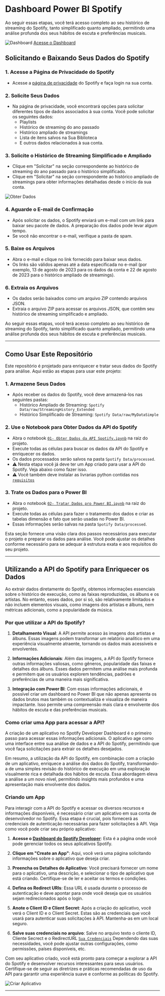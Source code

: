 # Dashboard Power BI Spotify

Ao seguir essas etapas, você terá acesso completo ao seu histórico de streaming do Spotify, tanto simplificado quanto ampliado, permitindo uma análise profunda dos seus hábitos de escuta e preferências musicais.

![Dashboard](images/00-Dashboard.png)
[Acesse o Dashboard](https://app.powerbi.com/view?r=eyJrIjoiMWI1Y2ViNTAtZTEyYS00YjcyLWJlMGEtMTdjNGM5NTYzOTBjIiwidCI6IjlmODI2N2NmLWU1YTYtNGEwYy1hNWFhLWQ2MWIwNTBhZTBjYyJ9)

## Solicitando e Baixando Seus Dados do Spotify

### 1. **Acesse a Página de Privacidade do Spotify**
   - Acesse a [página de privacidade](https://www.spotify.com/br-pt/account/privacy/) do Spotify e faça login na sua conta.

### 2. **Solicite Seus Dados**
   - Na página de privacidade, você encontrará opções para solicitar diferentes tipos de dados associados à sua conta. Você pode solicitar os seguintes dados:
     - Playlists
     - Histórico de streaming do ano passado
     - Histórico ampliado de streamings
     - Lista de itens salvos na Sua Biblioteca
     - E outros dados relacionados à sua conta.

### 3. **Solicite o Histórico de Streaming Simplificado e Ampliado**
   - Clique em "Solicitar" na seção correspondente ao histórico de streaming do ano passado para o histórico simplificado.
   - Clique em "Solicitar" na seção correspondente ao histórico ampliado de streamings para obter informações detalhadas desde o início da sua conta.

![Obter Dados](images/01-ObterDados.png)

### 4. **Aguarde o E-mail de Confirmação**
   - Após solicitar os dados, o Spotify enviará um e-mail com um link para baixar seu pacote de dados. A preparação dos dados pode levar algum tempo.
   - Se você não encontrar o e-mail, verifique a pasta de spam.

### 5. **Baixe os Arquivos**
   - Abra o e-mail e clique no link fornecido para baixar seus dados.
   - Os links são válidos apenas até a data especificada no e-mail (por exemplo, 13 de agosto de 2023 para os dados da conta e 22 de agosto de 2023 para o histórico ampliado de streamings).

### 6. **Extraia os Arquivos**
   - Os dados serão baixados como um arquivo ZIP contendo arquivos JSON.
   - Extraia o arquivo ZIP para acessar os arquivos JSON, que contêm seu histórico de streaming simplificado e ampliado.

Ao seguir essas etapas, você terá acesso completo ao seu histórico de streaming do Spotify, tanto simplificado quanto ampliado, permitindo uma análise profunda dos seus hábitos de escuta e preferências musicais.

---

## Como Usar Este Repositório

Este repositório é projetado para enriquecer e tratar seus dados do Spotify para análise. Aqui estão as etapas para usar este projeto:

### 1. **Armazene Seus Dados**
   - Após receber os dados do Spotify, você deve armazená-los nas seguintes pastas:
     - Histórico Ampliado de Streaming: `Spotify Data/raw/StreamingHistory_Extended`
     - Histórico Simplificado de Streaming: `Spotify Data/raw/MyDataSimple`

### 2. **Use o Notebook para Obter Dados da API do Spotify**
   - Abra o notebook [`01- Obter Dados da API Spotify.ipynb`](01-%20Obter%20Dados%20da%20API%20Spotify.ipynb) na raiz do projeto.
   - Execute todas as células para buscar os dados da API do Spotify e enriquecer os dados.
   - Os dados processados serão salvos na pasta `Spotify Data/processed`.
   - ⚠️ Nesta etapa você já deve ter um App criado para usar a API do Spotify. Veja abaixo como fazer isso.
   - ⚠️ Você também deve instalar as livrarias python contidas nos [`requisitos`](requirements.txt)

### 3. **Trate os Dados para o Power BI**
   - Abra o notebook [`02- Tratar Dados pro Power BI.ipynb`](02-%20Tratar%20Dados%20pro%20Power%20BI.ipynb) na raiz do projeto.
   - Execute todas as células para fazer o tratamento dos dados e criar as tabelas dimensão e fato que serão usadas no Power BI.
   - Essas informações serão salvas na pasta `Spotify Data/processed`.

Esta seção fornece uma visão clara dos passos necessários para executar o projeto e preparar os dados para análise. Você pode ajustar os detalhes conforme necessário para se adequar à estrutura exata e aos requisitos do seu projeto.

---

## Utilizando a API do Spotify para Enriquecer os Dados

Ao extrair dados diretamente do Spotify, obtemos informações essenciais sobre o histórico de execução, como as faixas reproduzidas, os álbuns e os artistas. No entanto, esses dados, por si só, são relativamente limitados e não incluem elementos visuais, como imagens dos artistas e álbuns, nem métricas adicionais, como a popularidade da música.

### Por que utilizar a API do Spotify?

1. **Detalhamento Visual**: A API permite acesso às imagens dos artistas e álbuns. Essas imagens podem transformar um relatório analítico em uma experiência visualmente atraente, tornando os dados mais acessíveis e envolventes.

2. **Informações Adicionais**: Além das imagens, a API do Spotify fornece outras informações valiosas, como gêneros, popularidade das faixas e detalhes dos álbuns. Esses dados permitem uma análise mais profunda e permitem que os usuários explorem tendências, padrões e preferências de uma maneira mais significativa.

3. **Integração com Power BI**: Com essas informações adicionais, é possível criar um dashboard no Power BI que não apenas apresenta os dados brutos mas também os contextualiza e visualiza de maneira impactante. Isso permite uma compreensão mais clara e envolvente dos hábitos de escuta e das preferências musicais.

### Como criar uma App para acessar a API?

A criação de um aplicativo no Spotify Developer Dashboard é o primeiro passo para acessar essas informações adicionais. O aplicativo age como uma interface entre sua análise de dados e a API do Spotify, permitindo que você faça solicitações para extrair os detalhes desejados.

Em resumo, a utilização da API do Spotify, em combinação com a criação de um aplicativo, enriquece a análise dos dados do Spotify, transformando-a de uma simples revisão do histórico de execução em uma exploração visualmente rica e detalhada dos hábitos de escuta. Essa abordagem eleva a análise a um novo nível, permitindo insights mais profundos e uma apresentação mais envolvente dos dados.

### Criando um App

Para interagir com a API do Spotify e acessar os diversos recursos e informações disponíveis, é necessário criar um aplicativo em sua conta de desenvolvedor no Spotify. Essa etapa é crucial, pois fornecerá as credenciais de autenticação necessárias para fazer solicitações à API. Veja como você pode criar seu próprio aplicativo:

1. **Acesse o [Dashboard do Spotify Developer](https://developer.spotify.com/dashboard/create)**: Esta é a página onde você pode gerenciar todos os seus aplicativos Spotify.

2. **Clique em "Create an App"**: Aqui, você verá uma página solicitando informações sobre o aplicativo que deseja criar. 

3. **Preencha os Detalhes do Aplicativo**: Você precisará fornecer um nome para o aplicativo, uma descrição, e selecionar o tipo de aplicativo que está criando. Certifique-se de ler e aceitar os termos e condições.

4. **Defina os Redirect URIs**: Essa URL é usada durante o processo de autenticação e deve apontar para onde você deseja que os usuários sejam redirecionados após o login.

5. **Anote o Client ID e Client Secret**: Após a criação do aplicativo, você verá o Client ID e o Client Secret. Estas são as credenciais que você usará para autenticar suas solicitações à API. Mantenha-as em um local seguro. 

6. **Salve suas credenciais no arquivo**: Salve no arquivo texto o cliente ID, Cliente Secrect e o RedirectURL [`Sua Credenciais`](SuasCredenciais.txt) Dependendo das suas necessidades, você pode ajustar outras configurações, como permissões, países disponíveis, etc.

Com seu aplicativo criado, você está pronto para começar a explorar a API do Spotify e desenvolver recursos interessantes para seus usuários. Certifique-se de seguir as diretrizes e práticas recomendadas de uso da API para garantir uma experiência suave e conforme as políticas do Spotify.

![Criar Aplicativo](images/02-CreateApp.png)

---